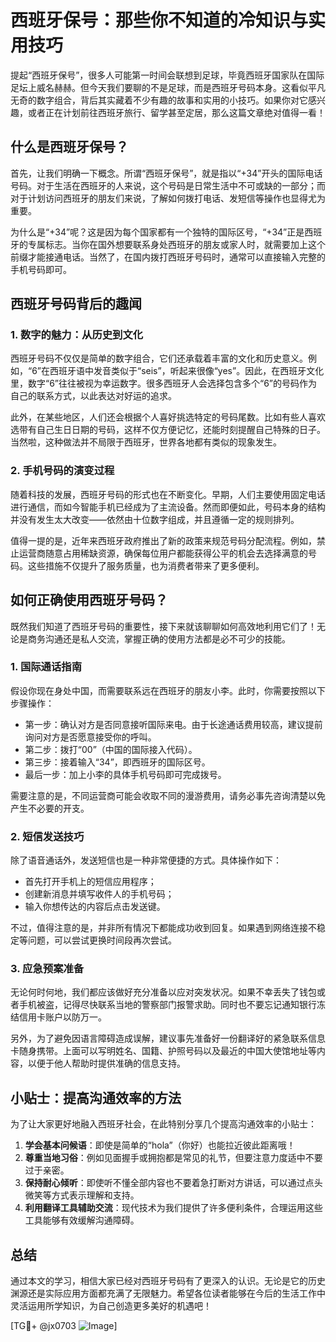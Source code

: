 # 西班牙保号：那些你不知道的冷知识与实用技巧

提起“西班牙保号”，很多人可能第一时间会联想到足球，毕竟西班牙国家队在国际足坛上威名赫赫。但今天我们要聊的不是足球，而是西班牙号码本身。这看似平凡无奇的数字组合，背后其实藏着不少有趣的故事和实用的小技巧。如果你对它感兴趣，或者正在计划前往西班牙旅行、留学甚至定居，那么这篇文章绝对值得一看！

## 什么是西班牙保号？

首先，让我们明确一下概念。所谓“西班牙保号”，就是指以“+34”开头的国际电话号码。对于生活在西班牙的人来说，这个号码是日常生活中不可或缺的一部分；而对于计划访问西班牙的朋友们来说，了解如何拨打电话、发短信等操作也显得尤为重要。

为什么是“+34”呢？这是因为每个国家都有一个独特的国际区号，“+34”正是西班牙的专属标志。当你在国外想要联系身处西班牙的朋友或家人时，就需要加上这个前缀才能接通电话。当然了，在国内拨打西班牙号码时，通常可以直接输入完整的手机号码即可。

## 西班牙号码背后的趣闻

### 1. 数字的魅力：从历史到文化
西班牙号码不仅仅是简单的数字组合，它们还承载着丰富的文化和历史意义。例如，“6”在西班牙语中发音类似于“seis”，听起来很像“yes”。因此，在西班牙文化里，数字“6”往往被视为幸运数字。很多西班牙人会选择包含多个“6”的号码作为自己的联系方式，以此表达对好运的追求。

此外，在某些地区，人们还会根据个人喜好挑选特定的号码尾数。比如有些人喜欢选带有自己生日日期的号码，这样不仅方便记忆，还能时刻提醒自己特殊的日子。当然啦，这种做法并不局限于西班牙，世界各地都有类似的现象发生。

### 2. 手机号码的演变过程
随着科技的发展，西班牙号码的形式也在不断变化。早期，人们主要使用固定电话进行通信，而如今智能手机已经成为了主流设备。然而即便如此，号码本身的结构并没有发生太大改变——依然由十位数字组成，并且遵循一定的规则排列。

值得一提的是，近年来西班牙政府推出了新的政策来规范号码分配流程。例如，禁止运营商随意占用稀缺资源，确保每位用户都能获得公平的机会去选择满意的号码。这些措施不仅提升了服务质量，也为消费者带来了更多便利。

## 如何正确使用西班牙号码？

既然我们知道了西班牙号码的重要性，接下来就该聊聊如何高效地利用它们了！无论是商务沟通还是私人交流，掌握正确的使用方法都是必不可少的技能。

### 1. 国际通话指南
假设你现在身处中国，而需要联系远在西班牙的朋友小李。此时，你需要按照以下步骤操作：

- 第一步：确认对方是否同意接听国际来电。由于长途通话费用较高，建议提前询问对方是否愿意接受你的呼叫。
- 第二步：拨打“00”（中国的国际接入代码）。
- 第三步：接着输入“34”，即西班牙的国际区号。
- 最后一步：加上小李的具体手机号码即可完成拨号。

需要注意的是，不同运营商可能会收取不同的漫游费用，请务必事先咨询清楚以免产生不必要的开支。

### 2. 短信发送技巧
除了语音通话外，发送短信也是一种非常便捷的方式。具体操作如下：

- 首先打开手机上的短信应用程序；
- 创建新消息并填写收件人的手机号码；
- 输入你想传达的内容后点击发送键。

不过，值得注意的是，并非所有情况下都能成功收到回复。如果遇到网络连接不稳定等问题，可以尝试更换时间段再次尝试。

### 3. 应急预案准备
无论何时何地，我们都应该做好充分准备以应对突发状况。如果不幸丢失了钱包或者手机被盗，记得尽快联系当地的警察部门报警求助。同时也不要忘记通知银行冻结信用卡账户以防万一。

另外，为了避免因语言障碍造成误解，建议事先准备好一份翻译好的紧急联系信息卡随身携带。上面可以写明姓名、国籍、护照号码以及最近的中国大使馆地址等内容，以便于他人帮助时提供准确的信息支持。

## 小贴士：提高沟通效率的方法

为了让大家更好地融入西班牙社会，在此特别分享几个提高沟通效率的小贴士：

1. **学会基本问候语**：即使是简单的“hola”（你好）也能拉近彼此距离哦！
2. **尊重当地习俗**：例如见面握手或拥抱都是常见的礼节，但要注意力度适中不要过于亲密。
3. **保持耐心倾听**：即使听不懂全部内容也不要着急打断对方讲话，可以通过点头微笑等方式表示理解和支持。
4. **利用翻译工具辅助交流**：现代技术为我们提供了许多便利条件，合理运用这些工具能够有效缓解沟通障碍。

## 总结

通过本文的学习，相信大家已经对西班牙号码有了更深入的认识。无论是它的历史渊源还是实际应用方面都充满了无限魅力。希望各位读者能够在今后的生活工作中灵活运用所学知识，为自己创造更多美好的机遇吧！

[TG💪+ @jx0703 ![Image](https://github.com/user-attachments/assets/dbca1d08-cadb-493c-b0ec-ad6f7a83f270)]